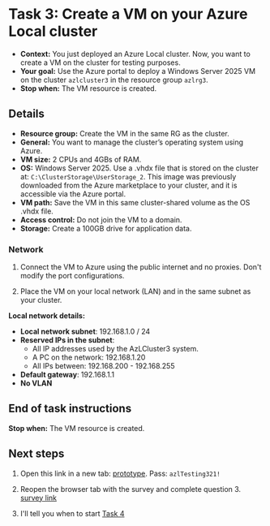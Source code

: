 
# Task 3: Create a VM on your Azure Local cluster

- **Context:** You just deployed an Azure Local cluster. Now, you want to create a VM on the cluster for testing purposes. 
- **Your goal:** Use the Azure portal to deploy a Windows Server 2025 VM on the cluster `azlcluster3` in the resource group `azlrg3`.
- **Stop when:** The VM resource is created.

## Details

- **Resource group:** Create the VM in the same RG as the cluster.
- **General:** You want to manage the cluster’s operating system using Azure.
- **VM size:** 2 CPUs and 4GBs of RAM.
- **OS:** Windows Server 2025. Use a .vhdx file that is stored on the cluster at: `C:\ClusterStorage\UserStorage_2`. This image was previously downloaded from the Azure marketplace to your cluster, and it is accessible via the Azure portal. 
- **VM path:** Save the VM in this same cluster-shared volume as the OS .vhdx file. 
- **Access control:** Do not join the VM to a domain.
- **Storage:** Create a 100GB drive for application data.

### Network

1. Connect the VM to Azure using the public internet and no proxies. Don't modify the port configurations. 

2. Place the VM on your local network (LAN) and in the same subnet as your cluster.

**Local network details:**

  - **Local network subnet**: 192.168.1.0 / 24
  - **Reserved IPs in the subnet**:
    - All IP addresses used by the AzLCluster3 system. 
    - A PC on the network: 192.168.1.20
    - All IPs between: 192.168.200 - 192.168.255
  - **Default gateway**: 192.168.1.1
  - **No VLAN**


## End of task instructions

**Stop when:** The VM resource is created.

## Next steps 

1. Open this link in a new tab: [prototype](https://www.figma.com/proto/iBO6B6vgjwlEzgv7p10qFi/AzL-Benchmark-Prototypes?node-id=57-1228&p=f&viewport=1477%2C713%2C0.1&t=nc4yBratS5PjalR7-0&scaling=min-zoom&content-scaling=fixed&starting-point-node-id=104%3A45&show-proto-sidebar=1). Pass: `azlTesting321!`

2. Reopen the browser tab with the survey and complete question 3. [survey link](https://forms.office.com/r/4bBC2WZ5qG)

3. I'll tell you when to start [Task 4](task4.md)
